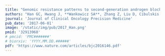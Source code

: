 ```yaml
---
title: "Genomic resistance patterns to second-generation androgen blockade in paired tumor biopsies of metastatic castration-resistant prostate cancer"
authors: "Han GC, Hwang J, **Wankowicz SA**, Zhang Z, Liu D, Cibulskis C, Gaviola GC, Ghazikhanian V, McKay RR, Bubley GJ, Carter SL, Balk SP, Hahn WH, Taplin EM, Van Allen EM."
journal: 'Journal of Clinical Oncology Precision Medicine'
pub_date: '2017-06-01'
image: '/static/img/pub/2017_Han.png'
pmid: '32913968'
# pmcid: 'PMC#######'
# biorxiv: 'YYYY.MM.DD.######'
pdf: 'https://www.nature.com/articles/bjc2016146.pdf'
---
```

